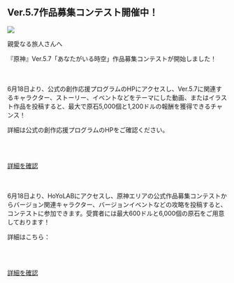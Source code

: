 ## Ver.5.7作品募集コンテスト開催中！
<img src="https://sdk.hoyoverse.com/upload/ann/2025/06/12/3f5b4550849f0602971b6face912307d_6371322248556427545.jpg">
<p style="white-space: pre-wrap;">親愛なる旅人さんへ</p><p style="white-space: pre-wrap;">『原神』Ver.5.7「あなたがいる時空」作品募集コンテストが開始しました！</p><p style="white-space: pre-wrap; min-height: 1.5em;"></p><p style="white-space: pre-wrap;">6月18日より、公式の創作応援プログラムのHPにアクセスし、Ver.5.7に関連するキャラクター、ストーリー、イベントなどをテーマにした動画、またはイラスト作品を投稿すると、最大で原石5,000個と1,200ドルの報酬を獲得できるチャンス！</p><p style="white-space: pre-wrap;">詳細は公式の創作応援プログラムのHPをご確認ください。</p><p style="white-space: pre-wrap;">

[詳細を確認](https://act.hoyoverse.com/puzzle/hk4e/pz_aXxhxsZT9v/index.html?sign_type=2&authkey_ver=1&auth_appid=e202505081243)
</p><p style="white-space: pre-wrap; min-height: 1.5em;"></p><p style="white-space: pre-wrap;">6月18日より、HoYoLABにアクセスし、原神エリアの公式作品募集コンテストからバージョン関連キャラクター、バージョンイベントなどの攻略を投稿すると、コンテストに参加できます。受賞者には最大600ドルと6,000個の原石をご用意しております！</p><p style="white-space: pre-wrap;">詳細はこちら：</p><p style="white-space: pre-wrap;">

[詳細を確認](https://www.hoyolab.com/contribution/433)
</p><p style="white-space: pre-wrap; min-height: 1.5em;"></p><p style="white-space: pre-wrap; min-height: 1.5em;"></p>
